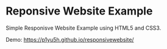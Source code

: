 # Reponsive Website Example

Simple Responisve Website Example using HTML5 and CSS3.

Demo: https://p1yu5h.github.io/responsivewebsite/
